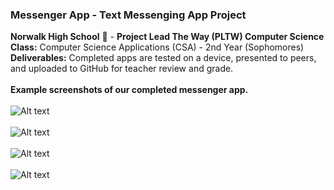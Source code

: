 ### Messenger App - Text Messenging App Project<br>
<b>Norwalk High School</b> :school: - <b>Project Lead The Way (PLTW) Computer Science</b><br>
<b>Class:</b> Computer Science Applications (CSA) - 2nd Year (Sophomores)<br>
<b>Deliverables:</b> Completed apps are tested on a device, presented to peers, and uploaded to GitHub for teacher review and grade.   
<br>
<b>Example screenshots of our completed messenger app.</b><br><br>
![Alt text](https://github.com/vpluma/messenger/blob/master/screenshots/startscreen.png "Start Screen")
<br><br>
![Alt text](https://github.com/vpluma/messenger/blob/master/screenshots/messagescreen.png "Message Screen")
<br><br>
![Alt text](https://github.com/vpluma/messenger/blob/master/screenshots/implicit_scree.png "Implicit Intent Screen")
<br><br>
![Alt text](https://github.com/vpluma/messenger/blob/master/screenshots/sms_message.png "SMS Message Screen")
<br><br>
